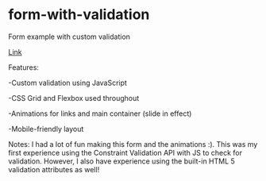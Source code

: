 # form-with-validation
Form example with custom validation

[Link](https://apcurran.github.io/form-with-validation/)

Features:

-Custom validation using JavaScript

-CSS Grid and Flexbox used throughout

-Animations for links and main container (slide in effect)

-Mobile-friendly layout


Notes: I had a lot of fun making this form and the animations :).  This was my first experience using the Constraint Validation API with JS to check for validation.  However, I also have experience using the built-in HTML 5 validation attributes as well!
